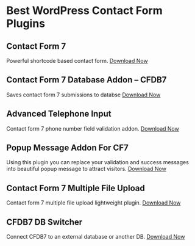 # Best WordPress Contact Form Plugins 

## Contact Form 7
Powerful shortcode based contact form.
[Download Now](https://wordpress.org/plugins/contact-form-7/)

## Contact Form 7 Database Addon – CFDB7
Saves contact form 7 submissions to databse
[Download Now](https://wordpress.org/plugins/contact-form-cfdb7/)

## Advanced Telephone Input  
Contact form 7 phone number field validation addon.
[Download Now](https://ciphercoin.com/downloads/advanced-contact-form-7-telephone-input/)

## Popup Message Addon For CF7
Using this plugin you can replace your validation and success messages into beautiful popup message to attract visitors.
[Download Now](https://ciphercoin.com/downloads/cf7-popup-message/)

## Contact Form 7 Multiple File Upload 
Contact form 7 multiple file upload lightweight plugin.
[Download Now](https://ciphercoin.com/contact-form-7-multiple-file-upload/)

## CFDB7 DB Switcher
Connect CFDB7 to an external database or another DB.
[Download Now](https://ciphercoin.com/downloads/cfdb7-database-switcher/)



